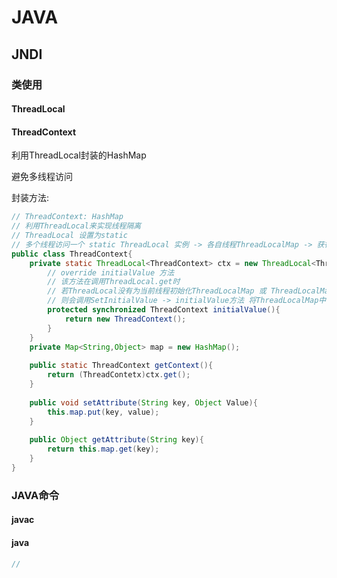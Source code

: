 # JAVA

## JNDI









### 类使用

#### ThreadLocal

 

#### ThreadContext

利用ThreadLocal封装的HashMap 

避免多线程访问

封装方法:

```java
// ThreadContext: HashMap
// 利用ThreadLocal来实现线程隔离
// ThreadLocal 设置为static
// 多个线程访问一个 static ThreadLocal 实例 -> 各自线程ThreadLocalMap -> 获得各自线程的ThreadContext实例
public class ThreadContext{
    private static ThreadLocal<ThreadContext> ctx = new ThreadLocal<ThreadContext>(){
        // override initialValue 方法
        // 该方法在调用ThreadLocal.get时 
        // 若ThreadLocal没有为当前线程初始化ThreadLocalMap 或 ThreadLocalMap中不包含改ThreadLocal对象
        // 则会调用SetInitialValue -> initialValue方法 将ThreadLocalMap中设置为<this, initialValue>
        protected synchronized ThreadContext initialValue(){
            return new ThreadContext();
        }
    }
    private Map<String,Object> map = new HashMap();
    
    public static ThreadContext getContext(){
        return (ThreadContetx)ctx.get();
    }
    
    public void setAttribute(String key, Object Value){
        this.map.put(key, value);
    }
    
    public Object getAttribute(String key){
        return this.map.get(key);
    }
}
```









### JAVA命令



#### javac





#### java



```java
// 
```

